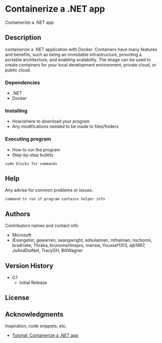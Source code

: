 
# Containerize a .NET app

Containerize a .NET app

## Description

containerize a .NET application with Docker. Containers have many features and benefits, such as being an immutable infrastructure, providing a portable architecture, and enabling scalability. The image can be used to create containers for your local development environment, private cloud, or public cloud.

### Dependencies

* .NET
* Docker

### Installing

* How/where to download your program
* Any modifications needed to be made to files/folders

### Executing program

* How to run the program
* Step-by-step bullets
```
code blocks for commands
```

## Help

Any advise for common problems or issues.
```
command to run if program contains helper info
```

## Authors

Contributors names and contact info

* Microsoft
* IEvangelist, gewarren, seangwright, edsulaiman, mthalman, nschonni, bradriske, Thraka, brunomartinspro, mairaw, Youssef1313, ajb1967, JsAndDotNet, TracyGH, BillWagner

## Version History

* 0.1
    * Initial Release

## License

## Acknowledgments

Inspiration, code snippets, etc.
* [Tutorial: Containerize a .NET app](https://docs.microsoft.com/en-us/dotnet/core/docker/build-container?tabs=windows)
